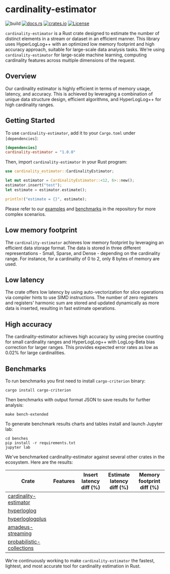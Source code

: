 # cardinality-estimator
![build](https://img.shields.io/github/actions/workflow/status/cloudflare/cardinality-estimator/ci.yml?branch=main)
[![docs.rs](https://docs.rs/cardinality-estimator/badge.svg)](https://docs.rs/cardinality-estimator)
[![crates.io](https://img.shields.io/crates/v/cardinality-estimator.svg)](https://crates.io/crates/cardinality-estimator)
[![License](https://img.shields.io/badge/license-Apache%202.0-blue)](LICENSE)

`cardinality-estimator` is a Rust crate designed to estimate the number of distinct elements in a stream or dataset in an efficient manner.
This library uses HyperLogLog++ with an optimized low memory footprint and high accuracy approach, suitable for large-scale data analysis tasks.
We're using `cardinality-estimator` for large-scale machine learning, computing cardinality features across multiple dimensions of the request.

## Overview
Our cardinality estimator is highly efficient in terms of memory usage, latency, and accuracy.
This is achieved by leveraging a combination of unique data structure design, efficient algorithms, and HyperLogLog++ for high cardinality ranges.

## Getting Started
To use `cardinality-estimator`, add it to your `Cargo.toml` under `[dependencies]`:
```toml
[dependencies]
cardinality-estimator = "1.0.0"
```
Then, import `cardinality-estimator` in your Rust program:
```rust
use cardinality_estimator::CardinalityEstimator;

let mut estimator = CardinalityEstimator::<12, 6>::new();
estimator.insert("test");
let estimate = estimator.estimate();

println!("estimate = {}", estimate);
```

Please refer to our [examples](examples) and [benchmarks](benches) in the repository for more complex scenarios.

## Low memory footprint
The `cardinality-estimator` achieves low memory footprint by leveraging an efficient data storage format.
The data is stored in three different representations - Small, Sparse, and Dense - depending on the cardinality range.
For instance, for a cardinality of 0 to 2, only 8 bytes of memory are used.

## Low latency
The crate offers low latency by using auto-vectorization for slice operations via compiler hints to use SIMD instructions.
The number of zero registers and registers' harmonic sum are stored and updated dynamically as more data is inserted, resulting in fast estimate operations.

## High accuracy
The cardinality-estimator achieves high accuracy by using precise counting for small cardinality ranges and HyperLogLog++ with LogLog-Beta bias correction for larger ranges.
This provides expected error rates as low as 0.02% for large cardinalities.

## Benchmarks

To run benchmarks you first need to install `cargo-criterion` binary:
```shell
cargo install cargo-criterion
```

Then benchmarks with output format JSON to save results for further analysis:
```shell
make bench-extended
```

To generate benchmark results charts and tables install and launch Jupyter lab:
```shell
cd benches
pip install -r requirements.txt
jupyter lab
```

We've benchmarked cardinality-estimator against several other crates in the ecosystem. Here are the results:

| Crate                                                                           | Features | Insert latency diff (%) | Estimate latency diff (%) | Memory footprint diff (%) |
|---------------------------------------------------------------------------------|----------|-------------------------|---------------------------|---------------------------|
| [cardinality-estimator](https://crates.io/crates/cardinality-estimator)         |          |                         |                           |                           |
| [hyperloglog](https://crates.io/crates/hyperloglog)                             |          |                         |                           |                           |
| [hyperloglogplus](https://crates.io/crates/hyperloglogplus)                     |          |                         |                           |                           |
| [amadeus-streaming](https://crates.io/crates/amadeus-streaming)                 |          |                         |                           |                           |
| [probabilistic-collections](https://crates.io/crates/probabilistic-collections) |          |                         |                           |                           |

We're continuously working to make `cardinality-estimator` the fastest, lightest, and most accurate tool for cardinality estimation in Rust.